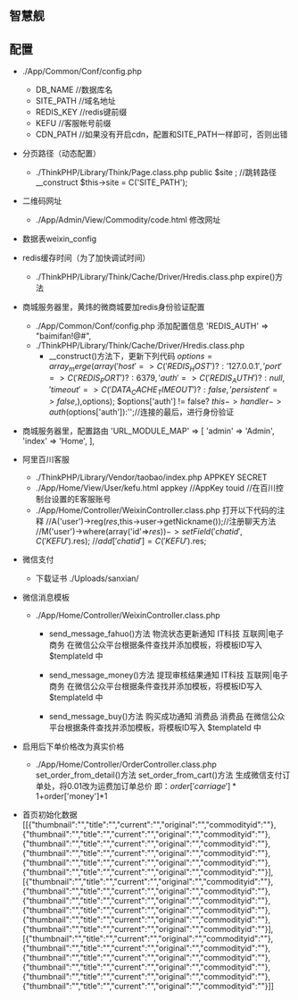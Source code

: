 ## 智慧舰

## 配置

* ./App/Common/Conf/config.php
    * DB_NAME       //数据库名
    * SITE_PATH     //域名地址
    * REDIS_KEY     //redis键前缀
    * KEFU          //客服帐号前缀
    * CDN_PATH      //如果没有开启cdn，配置和SITE_PATH一样即可，否则出错


* 分页路径（动态配置）
    * ./ThinkPHP/Library/Think/Page.class.php
        public $site ; //跳转路径
        __construct
            $this->site = C('SITE_PATH');

* 二维码网址
    * ./App/Admin/View/Commodity/code.html
        修改网址

* 数据表weixin_config

* redis缓存时间（为了加快调试时间）
    * ./ThinkPHP/Library/Think/Cache/Driver/Hredis.class.php
        expire()方法

* 商城服务器里，黄炜的微商城要加redis身份验证配置
    * ./App/Common/Conf/config.php 添加配置信息
        'REDIS_AUTH'        => "baimifan!@#",
    * ./ThinkPHP/Library/Think/Cache/Driver/Hredis.class.php
        * __construct()方法下，更新下列代码
            $options = array_merge(array (
                        'host'          => C('REDIS_HOST') ? : '127.0.0.1',
                        'port'          => C('REDIS_PORT') ? : 6379,
                        'auth'          => C('REDIS_AUTH') ? : null,
                        'timeout'       => C('DATA_CACHE_TIMEOUT') ? : false,
                        'persistent'    => false,
            ),$options);
            $options['auth'] != false? $this->handler->auth($options['auth']):'';//连接的最后，进行身份验证

* 商城服务器里，配置路由
    'URL_MODULE_MAP'       => [
        'admin' => 'Admin',
        'index'  => 'Home',
    ],

* 阿里百川客服
    * ./ThinkPHP/Library/Vendor/taobao/index.php
        APPKEY
        SECRET
    * ./App/Home/View/User/kefu.html
        appkey          //AppKey
        touid           //在百川控制台设置的E客服账号
    * ./App/Home/Controller/WeixinController.class.php
        打开以下代码的注释
        //A('user')->reg($res,$this->user->getNickname());//注册聊天方法
        //M('user')->where(array('id'=>$res))->setField('chatid',C('KEFU').$res);
        //$add['chatid'] = C('KEFU').$res;

* 微信支付
    * 下载证书
        ./Uploads/sanxian/

* 微信消息模板
    * ./App/Home/Controller/WeixinController.class.php
        * send_message_fahuo()方法
        物流状态更新通知 IT科技	互联网|电子商务
        在微信公众平台根据条件查找并添加模板，将模板ID写入 $templateId 中

        * send_message_money()方法
        提现审核结果通知 IT科技	互联网|电子商务
        在微信公众平台根据条件查找并添加模板，将模板ID写入 $templateId 中

        * send_message_buy()方法
        购买成功通知 消费品	消费品
        在微信公众平台根据条件查找并添加模板，将模板ID写入 $templateId 中

* 启用后下单价格改为真实价格
    * ./App/Home/Controller/OrderController.class.php
        set_order_from_detail()方法
        set_order_from_cart()方法
        生成微信支付订单处，将0.01改为运费加订单总价
        即：$order['carriage']*1+$order['money']*1

* 首页初始化数据
    [[{"thumbnail":"","title":"","current":"","original":"","commodityid":""},{"thumbnail":"","title":"","current":"","original":"","commodityid":""},{"thumbnail":"","title":"","current":"","original":"","commodityid":""},{"thumbnail":"","title":"","current":"","original":"","commodityid":""},{"thumbnail":"","title":"","current":"","original":"","commodityid":""},{"thumbnail":"","title":"","current":"","original":"","commodityid":""}],[{"thumbnail":"","title":"","current":"","original":"","commodityid":""},{"thumbnail":"","title":"","current":"","original":"","commodityid":""},{"thumbnail":"","title":"","current":"","original":"","commodityid":""},{"thumbnail":"","title":"","current":"","original":"","commodityid":""},{"thumbnail":"","title":"","current":"","original":"","commodityid":""},{"thumbnail":"","title":"","current":"","original":"","commodityid":""}],[{"thumbnail":"","title":"","current":"","original":"","commodityid":""},{"thumbnail":"","title":"","current":"","original":"","commodityid":""},{"thumbnail":"","title":"","current":"","original":"","commodityid":""},{"thumbnail":"","title":"","current":"","original":"","commodityid":""},{"thumbnail":"","title":"","current":"","original":"","commodityid":""},{"thumbnail":"","title":"","current":"","original":"","commodityid":""}]]
